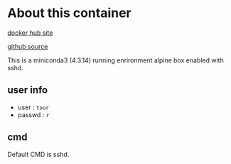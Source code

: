 # About this container

[docker hub site](https://hub.docker.com/r/mcchae/conda/)

[github source](https://github.com/mcchae/docker-conda)

This is a miniconda3 (4.3.14) running enrironment alpine box enabled with sshd.

## user info

* user : `toor`
* passwd : `r`

## cmd
Default CMD is sshd.